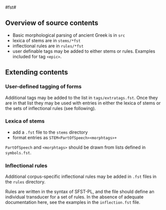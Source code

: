 #fst#


## Overview of source contents

- Basic morphological parsing of ancient Greek is in `src`
- lexica of stems are in `stems/*fst`
- inflectional rules are in `rules/*fst`
- user definable tags may be added to either stems or rules.  Examples included for tag `<epic>`.

## Extending contents


### User-defined tagging of forms

Additional tags may be added to the list in `tags/extratags.fst`.  Once they are in that list they may be used with entries in either the lexica of stems or the sets of inflectional rules (see following).

### Lexica of stems

- add a `.fst` file to the `stems` directory
- format entries as `STEM<PartOfSpeech><morphtags>+`

`PartOfSpeech` and `<morphtags>` should be drawn from lists defined in `symbols.fst`.


### Inflectional rules

Additional corpus-specific inflectional rules may be added in `.fst` files in the `rules` directory.

Rules are written in the syntax of SFST-PL, and the file should define an individual transducer for a set of rules.  In the absence of adequate documentation here, see the examples in the `inflection.fst` file.
